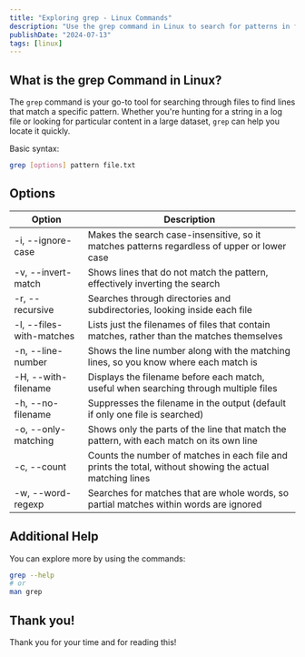 ```yaml
---
title: "Exploring grep - Linux Commands"
description: "Use the grep command in Linux to search for patterns in files. Explore options for case-insensitive search, and more to filter and find text efficiently."
publishDate: "2024-07-13"
tags: [linux]
---
```


## What is the grep Command in Linux?

The `grep` command is your go-to tool for searching through files to find lines that match a specific pattern. Whether you're hunting for a string in a log file or looking for particular content in a large dataset, `grep` can help you locate it quickly.

Basic syntax:

```bash
grep [options] pattern file.txt
```

## Options

| Option | Description |
| --- | --- |
| -i, --ignore-case | Makes the search case-insensitive, so it matches patterns regardless of upper or lower case |
| -v, --invert-match | Shows lines that do not match the pattern, effectively inverting the search |
| -r, --recursive | Searches through directories and subdirectories, looking inside each file |
| -l, --files-with-matches | Lists just the filenames of files that contain matches, rather than the matches themselves |
| -n, --line-number | Shows the line number along with the matching lines, so you know where each match is |
| -H, --with-filename | Displays the filename before each match, useful when searching through multiple files |
| -h, --no-filename | Suppresses the filename in the output (default if only one file is searched) |
| -o, --only-matching | Shows only the parts of the line that match the pattern, with each match on its own line |
| -c, --count | Counts the number of matches in each file and prints the total, without showing the actual matching lines |
| -w, --word-regexp | Searches for matches that are whole words, so partial matches within words are ignored |

## Additional Help

You can explore more by using the commands:

```bash
grep --help
# or
man grep
```

## Thank you!

Thank you for your time and for reading this!